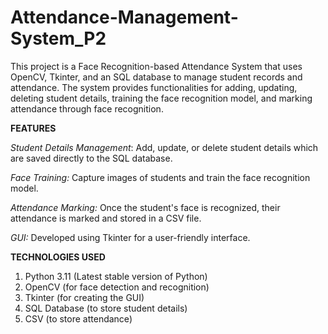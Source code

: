 # Attendance-Management-System_P2

This project is a Face Recognition-based Attendance System that uses OpenCV, Tkinter, and an SQL database to manage student records and attendance.
The system provides functionalities for adding, updating, deleting student details, training the face recognition model, and marking attendance through face recognition.

**FEATURES** 

*Student Details Management*:
Add, update, or delete student details which are saved directly to the SQL database.

*Face Training:*
Capture images of students and train the face recognition model.

*Attendance Marking:* 
Once the student's face is recognized, their attendance is marked and stored in a CSV file.

*GUI:* Developed using Tkinter for a user-friendly interface.

**TECHNOLOGIES USED** 
1. Python 3.11 (Latest stable version of Python)
2. OpenCV (for face detection and recognition)
3. Tkinter (for creating the GUI)
4. SQL Database (to store student details)
5. CSV (to store attendance)
